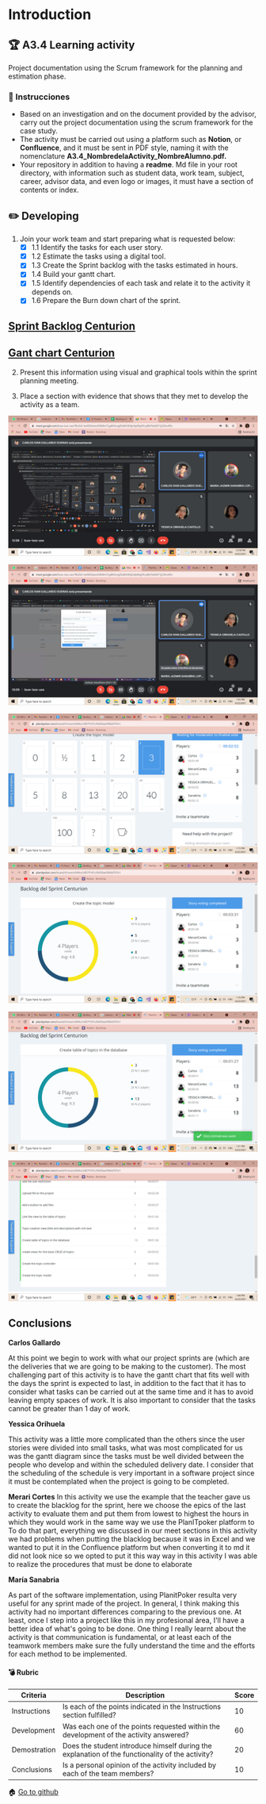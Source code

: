 # Introduction

## :trophy: A3.4 Learning activity

Project documentation using the Scrum framework for the planning and estimation phase.

### :blue_book: Instrucciones

- Based on an investigation and on the document provided by the advisor, carry out the project documentation using the scrum framework for the case study.
- The activity must be carried out using a platform such as **Notion**, or **Confluence**, and it must be sent in PDF style, naming it with the nomenclature **A3.4_NombredelaActivity_NombreAlumno.pdf.**
- Your repository in addition to having a **readme**. Md file in your root directory, with information such as student data, work team, subject, career, advisor data, and even logo or images, it must have a section of contents or index.
  
## :pencil2: Developing

1. Join your work team and start preparing what is requested below:
   - [x] 1.1 Identify the tasks for each user story.
   - [x] 1.2 Estimate the tasks using a digital tool.
   - [x] 1.3 Create the Sprint backlog with the tasks estimated in hours.
   - [x] 1.4 Build your gantt chart.
   - [x] 1.5 Identify dependencies of each task and relate it to the activity it depends on.
   - [x] 1.6 Prepare the Burn down chart of the sprint.

## [Sprint Backlog Centurion](https://github.com/Carlos-Gallardoo/AnalisisAvanzadoDeSoftware/blob/main/pdf/Sprint%20Backlog%20%20Centurion.xlsx%20-%20Sprint%201.pdf)

## [Gant chart Centurion](https://github.com/Carlos-Gallardoo/AnalisisAvanzadoDeSoftware/blob/main/pdf/Diagrama%20de%20gantt%20Centurion.pdf)


2. Present this information using visual and graphical tools within the sprint planning meeting.

3. Place a section with evidence that shows that they met to develop the activity as a team.

![scrumbacklogevidence1](https://raw.githubusercontent.com/Carlos-Gallardoo/AnalisisAvanzadoDeSoftware/main/img/ScrumBacklogEvidencia1.png)

![scrumbacklogevidence2](https://raw.githubusercontent.com/Carlos-Gallardoo/AnalisisAvanzadoDeSoftware/main/img/ScrumBacklogEvidencia2.png)

![scrumbacklogevidence3](https://raw.githubusercontent.com/Carlos-Gallardoo/AnalisisAvanzadoDeSoftware/main/img/ScrumBacklogEvidencia3.png)

![scrumbacklogevidence4](https://raw.githubusercontent.com/Carlos-Gallardoo/AnalisisAvanzadoDeSoftware/main/img/ScrumBacklogEvidencia4.png)

![scrumbacklogevidence5](https://raw.githubusercontent.com/Carlos-Gallardoo/AnalisisAvanzadoDeSoftware/main/img/ScrumBacklogEvidencia5.png)

![scrumbacklogevidence6](https://raw.githubusercontent.com/Carlos-Gallardoo/AnalisisAvanzadoDeSoftware/main/img/ScrumBacklogEvidencia6.png)

## Conclusions

 **Carlos Gallardo** 

At this point we begin to work with what our project sprints are (which are the deliveries that we are going to be making to the customer).
The most challenging part of this activity is to have the gantt chart that fits well with the days the sprint is expected to last, in addition to the fact that it has to consider what tasks can be carried out at the same time and it has to avoid leaving empty spaces of work. It is also important to consider that the tasks cannot be greater than 1 day of work. 

 **Yessica Orihuela**

This activity was a little more complicated than the others since the user stories were divided into small tasks, what was most complicated for us was the gantt diagram since the tasks must be well divided between the people who develop and within the scheduled delivery date. I consider that the scheduling of the schedule is very important in a software project since it must be contemplated when the project is going to be completed.

 **Merari Cortes**
In this activity we use the example that the teacher gave us to create the blacklog for the sprint, here we choose the epics of the last activity to evaluate them and put them from lowest to highest the hours in which they would work in the same way we use the PlanITpoker platform to To do that part, everything we discussed in our meet sections in this activity we had problems when putting the blacklog because it was in Excel and we wanted to put it in the Confluence platform but when converting it to md it did not look nice so we opted to put it this way way in this activity I was able to realize the procedures that must be done to elaborate


 **María Sanabria**

As part of the software implementation, using PlanitPoker resulta very useful for any sprint made of the project. In general, I think making this activity had no important differences comparing to the previous one. At least, once I step into a project like this in my profesional área, I'll have a better idea of what's going to be done. One thing I really learnt about the activity is that communication is fundamental, or at least each of the teamwork members make sure the fully understand the time and the efforts for each method to be implemented.



#### :bomb: Rubric

| Criteria     | Description                                                                                 | Score |
| ------------- | -------------------------------------------------------------------------------------------- | ------- |
| Instructions | Is each of the points indicated in the Instructions section fulfilled?            | 10      |  | 5 |
| Development    | Was each one of the points requested within the development of the activity answered?     | 60      |
| Demostration  | Does the student introduce himself during the explanation of the functionality of the activity?           | 20      |
| Conclusions  | Is a personal opinion of the activity included by each of the team members? | 10      |

:house: [Go to github]()